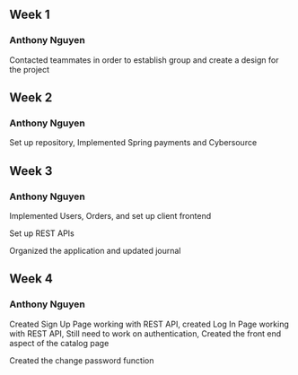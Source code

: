 <h2>Week 1</h2>

<h3>Anthony Nguyen</h3>
Contacted teammates in order to establish group and create a design for the project

<h2>Week 2</h2>

<h3>Anthony Nguyen</h3>
Set up repository, Implemented Spring payments and Cybersource

<h2>Week 3</h2>

<h3>Anthony Nguyen</h3>
Implemented Users, Orders, and set up client frontend

Set up REST APIs

Organized the application and updated journal

<h2>Week 4</h2>

<h3>Anthony Nguyen</h3>

Created Sign Up Page working with REST API, created Log In Page working with REST API, Still need to work on authentication, Created the front end aspect of the catalog page

Created the change password function
